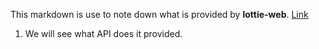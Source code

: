This markdown is use to note down what is provided by **lottie-web**.
[Link]("https://github.com/airbnb/lottie-web")

1. We will see what API does it provided.
